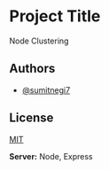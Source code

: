
# Project Title

Node Clustering


## Authors

- [@sumitnegi7](https://www.github.com/sumitnegi7)


## License

[MIT](https://choosealicense.com/licenses/mit/)


**Server:** Node, Express


